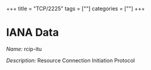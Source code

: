+++
title = "TCP/2225"
tags = [""]
categories = [""]
+++

# IANA Data

_Name:_ rcip-itu

_Description:_ Resource Connection Initiation Protocol

